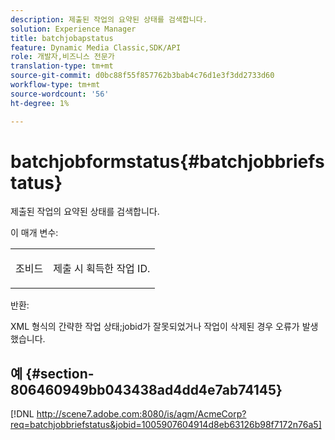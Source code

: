 ```yaml
---
description: 제출된 작업의 요약된 상태를 검색합니다.
solution: Experience Manager
title: batchjobapstatus
feature: Dynamic Media Classic,SDK/API
role: 개발자,비즈니스 전문가
translation-type: tm+mt
source-git-commit: d0bc88f55f857762b3bab4c76d1e3f3dd2733d60
workflow-type: tm+mt
source-wordcount: '56'
ht-degree: 1%

---
```



# batchjobformstatus{#batchjobbriefstatus}

제출된 작업의 요약된 상태를 검색합니다.

이 매개 변수:

<table id="simpletable_86E581DBB352479CB4CB531434D91E83"> 
 <tr class="strow"> 
  <td class="stentry"> <p> <span class="codeph"> 조비드  </span> </p> </td> 
  <td class="stentry"> <p>제출 시 획득한 작업 ID. </p> </td> 
 </tr> 
</table>

반환:

XML 형식의 간략한 작업 상태;jobid가 잘못되었거나 작업이 삭제된 경우 오류가 발생했습니다.

## 예 {#section-806460949bb043438ad4dd4e7ab74145}

[!DNL http://scene7.adobe.com:8080/is/agm/AcmeCorp?req=batchjobbriefstatus&jobid=1005907604914d8eb63126b98f7172n76a5]
